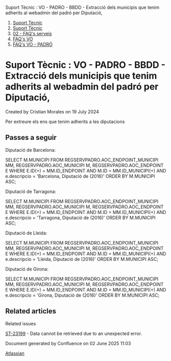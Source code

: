 Suport Tècnic : VO - PADRO - BBDD - Extracció dels municipis que tenim adherits al webadmin del padró per Diputació,  

1.  [Suport Tècnic](index.md)
2.  [Suport Tècnic](13893782.md)
3.  [02 - FAQ's serveis](26313393.md)
4.  [FAQ's VO](28705575.md)
5.  [FAQ's VO - PADRÓ](28705583.md)

Suport Tècnic : VO - PADRO - BBDD - Extracció dels municipis que tenim adherits al webadmin del padró per Diputació,
====================================================================================================================

Created by Cristian Morales on 19 July 2024

Per extreure els ens que tenim adherits a les diputacions

Passes a seguir
---------------

  

Diputació de Barcelona:

SELECT M.MUNICIPI
  FROM REGSERVPADRO.AOC\_ENDPOINT\_MUNICIPI MM,
       REGSERVPADRO.AOC\_MUNICIPI          M,
       REGSERVPADRO.AOC\_ENDPOINT          E
 WHERE E.ID(+) = MM.ID\_ENDPOINT
   AND M.ID = MM.ID\_MUNICIPI(+)
   AND e.descripcio = 'Barcelona, Diputació de (2016)'
 ORDER BY M.MUNICIPI ASC;


Diputació de Tarragona:

SELECT M.MUNICIPI
  FROM REGSERVPADRO.AOC\_ENDPOINT\_MUNICIPI MM,
       REGSERVPADRO.AOC\_MUNICIPI          M,
       REGSERVPADRO.AOC\_ENDPOINT          E
 WHERE E.ID(+) = MM.ID\_ENDPOINT
   AND M.ID = MM.ID\_MUNICIPI(+)
   AND e.descripcio = 'Tarragona, Diputació de (2016)'
 ORDER BY M.MUNICIPI ASC;


Diputació de Lleida:

SELECT M.MUNICIPI
  FROM REGSERVPADRO.AOC\_ENDPOINT\_MUNICIPI MM,
       REGSERVPADRO.AOC\_MUNICIPI          M,
       REGSERVPADRO.AOC\_ENDPOINT          E
 WHERE E.ID(+) = MM.ID\_ENDPOINT
   AND M.ID = MM.ID\_MUNICIPI(+)
   AND e.descripcio = 'Lleida, Diputació de (2016)'
 ORDER BY M.MUNICIPI ASC;

Diputació de Girona:

SELECT M.MUNICIPI
  FROM REGSERVPADRO.AOC\_ENDPOINT\_MUNICIPI MM,
       REGSERVPADRO.AOC\_MUNICIPI          M,
       REGSERVPADRO.AOC\_ENDPOINT          E
 WHERE E.ID(+) = MM.ID\_ENDPOINT
   AND M.ID = MM.ID\_MUNICIPI(+)
   AND e.descripcio = 'Girona, Diputació de (2016)'
 ORDER BY M.MUNICIPI ASC;

  

  

  

  

  

  

  

Related articles
----------------

  

Related issues

[ST-23199](https://contacte.aoc.cat/browse/ST-23199?src=confmacro) - Data cannot be retrieved due to an unexpected error.

  

Document generated by Confluence on 02 June 2025 11:03

[Atlassian](http://www.atlassian.com/)